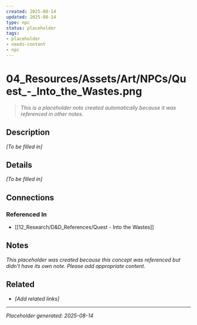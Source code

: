 ```yaml
---
created: 2025-08-14
updated: 2025-08-14
type: npc
status: placeholder
tags:
- placeholder
- needs-content
- npc
---
```


# 04_Resources/Assets/Art/NPCs/Quest_-_Into_the_Wastes.png

> *This is a placeholder note created automatically because it was referenced in other notes.*

## Description

*[To be filled in]*

## Details

*[To be filled in]*

## Connections

### Referenced In
- [[12_Research/D&D_References/Quest - Into the Wastes]]

## Notes

*This placeholder was created because this concept was referenced but didn't have its own note. Please add appropriate content.*

## Related
- *[Add related links]*

---
*Placeholder generated: 2025-08-14*